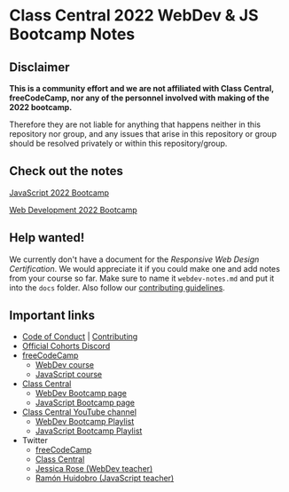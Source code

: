 # Class Central 2022 WebDev & JS Bootcamp Notes

## Disclaimer

**This is a community effort and we are not affiliated with Class Central, freeCodeCamp, nor any of the personnel involved with making of the 2022 bootcamp.**

Therefore they are not liable for anything that happens neither in this repository nor group, and any issues that arise in this repository or group should be resolved privately or within this repository/group.

## Check out the notes

[JavaScript 2022 Bootcamp](docs/javascript-notes.md#freecodecamp-javascript-course-notes)

[Web Development 2022 Bootcamp](docs/web-notes.md#freecodecamp-web-development-bootcamp-course-notes)

## Help wanted!

We currently don't have a document for the *Responsive Web Design Certification*. We would appreciate it if you could make one and add notes from your course so far. Make sure to name it `webdev-notes.md` and put it into the `docs` folder. Also follow our [contributing guidelines](CONTRIBUTING.md).

## Important links

* [Code of Conduct](CODE_OF_CONDUCT.md) | [Contributing](CONTRIBUTING.md)
* [Official Cohorts Discord](https://discord.gg/Fg9NfUpA)
* [freeCodeCamp](https://www.freecodecamp.org/)
  * [WebDev course](https://www.freecodecamp.org/learn/responsive-web-design/)
  * [JavaScript course](https://www.freecodecamp.org/learn/javascript-algorithms-and-data-structures/)
* [Class Central](https://www.classcentral.com/)
  * [WebDev Bootcamp page](https://www.classcentral.com/cohorts/webdev-bootcamp-spring-2022)
  * [JavaScript Bootcamp page](https://www.classcentral.com/cohort/js-bootcamp-spring-2022)
* [Class Central YouTube channel](https://www.youtube.com/c/ClassCentral/featured)
  * [WebDev Bootcamp Playlist](https://www.youtube.com/playlist?list=PLU3RKvMpgrSEswU7f9pg6EYaO1s944CDI)
  * [JavaScript Bootcamp Playlist](https://www.youtube.com/playlist?list=PLU3RKvMpgrSEswU7f9pg6EYaO1s944CDI)
* Twitter
  * [freeCodeCamp](https://twitter.com/freeCodeCamp)
  * [Class Central](https://twitter.com/classcentral)
  * [Jessica Rose (WebDev teacher)](https://twitter.com/jesslynnrose)
  * [Ramón Huidobro (JavaScript teacher)](https://twitter.com/hola_soy_milk)
